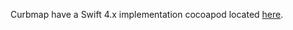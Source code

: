 Curbmap have a Swift 4.x implementation cocoapod located [here](https://github.com/curbmap/OpenLocationCode-swift).
